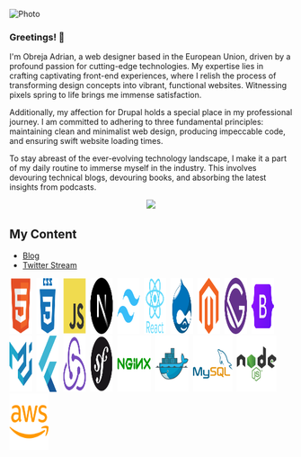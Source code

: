 ![Photo](http://pixelprowess.com/i/pow-laptopgrab.jpg)

### Greetings! 👋

I'm Obreja Adrian, a web designer based in the European Union, driven by a profound passion for cutting-edge technologies. My expertise lies in crafting captivating front-end experiences, where I relish the process of transforming design concepts into vibrant, functional websites. Witnessing pixels spring to life brings me immense satisfaction.

Additionally, my affection for Drupal holds a special place in my professional journey. I am committed to adhering to three fundamental principles: maintaining clean and minimalist web design, producing impeccable code, and ensuring swift website loading times.

To stay abreast of the ever-evolving technology landscape, I make it a part of my daily routine to immerse myself in the industry. This involves devouring technical blogs, devouring books, and absorbing the latest insights from podcasts.

<div id="header" align="center">
  <img src="https://media.giphy.com/media/M9gbBd9nbDrOTu1Mqx/giphy.gif" width="100"/>
</div>

## My Content
- [Blog](https://andy.da.md/blog/)
- [Twitter Stream](https://twitter.com/andyDA)
<!---
- [YouTube Channel]()
- [Dribbble]()
-->
<div>
  <img src="https://github.com/devicons/devicon/blob/master/icons/html5/html5-original.svg" title="HTML5" alt="HTML" width="40" height="100"/>&nbsp;
  <img src="https://github.com/devicons/devicon/blob/master/icons/css3/css3-plain-wordmark.svg"  title="CSS3" alt="CSS" width="40" height="100"/>&nbsp;
  <img src="https://github.com/devicons/devicon/blob/master/icons/javascript/javascript-original.svg" title="JavaScript" alt="JavaScript" width="40" height="100"/>&nbsp;
  <img src="https://github.com/devicons/devicon/blob/master/icons/nextjs/nextjs-original.svg" title="JavaScript" alt="JavaScript" width="40" height="100"/>&nbsp;
  <img src="https://github.com/devicons/devicon/blob/master/icons/tailwindcss/tailwindcss-plain.svg" title="JavaScript" alt="JavaScript" width="40" height="100"/>&nbsp;
  <img src="https://github.com/devicons/devicon/blob/master/icons/react/react-original-wordmark.svg" title="React" alt="React" width="40" height="100"/>&nbsp;
  <img src="https://github.com/devicons/devicon/blob/master/icons/drupal/drupal-original.svg" title="Drupal" alt="Drupal" width="40" height="100"/>&nbsp;  
  <img src="https://github.com/devicons/devicon/blob/master/icons/magento/magento-original.svg" title="Magento" alt="Magento" width="40" height="100"/>&nbsp;
  <img src="https://github.com/devicons/devicon/blob/master/icons/gatsby/gatsby-original.svg" title="Gatsby"  alt="Gatsby" width="40" height="100"/>&nbsp;
  <img src="https://github.com/devicons/devicon/blob/master/icons/bootstrap/bootstrap-original.svg" title="bootstrap" alt="bootstrap" width="40" height="100"/>&nbsp;
  <img src="https://github.com/devicons/devicon/blob/master/icons/materialui/materialui-original.svg" title="Material UI" alt="Material UI" width="40" height="100"/>&nbsp;
  <img src="https://github.com/devicons/devicon/blob/master/icons/flutter/flutter-original.svg" title="Flutter" alt="Flutter" width="40" height="100"/>&nbsp;
  <img src="https://github.com/devicons/devicon/blob/master/icons/redux/redux-original.svg" title="Redux" alt="Redux " width="40" height="100"/>&nbsp;
  <img src="https://github.com/devicons/devicon/blob/master/icons/symfony/symfony-original.svg" title="symfony" alt="symfony " width="40" height="100"/>&nbsp;
  <img src="https://github.com/devicons/devicon/blob/master/icons/nginx/nginx-original.svg" title="nginx" alt="nginx" width="60" height="100"/>&nbsp;
  <img src="https://github.com/devicons/devicon/blob/master/icons/docker/docker-original.svg" title="docker" alt="docker" width="60" height="100"/>&nbsp;
  <img src="https://github.com/devicons/devicon/blob/master/icons/mysql/mysql-original-wordmark.svg" title="MySQL"  alt="MySQL" width="70" height="100"/>&nbsp;
  <img src="https://github.com/devicons/devicon/blob/master/icons/nodejs/nodejs-original-wordmark.svg" title="NodeJS" alt="NodeJS" width="70" height="100"/>&nbsp;
  <img src="https://github.com/devicons/devicon/blob/master/icons/amazonwebservices/amazonwebservices-plain-wordmark.svg" title="AWS" alt="AWS" width="70" height="100"/>&nbsp;
</div>

<!--
**AndyDA/AndyDA** is a ✨ _special_ ✨ repository because its `README.md` (this file) appears on your GitHub profile.




















Here are some ideas to get you started:

- 🔭 I’m currently working on ...
- 🌱 I’m currently learning ...
- 👯 I’m looking to collaborate on ...
- 🤔 I’m looking for help with ...
- 💬 Ask me about ...
- 📫 How to reach me: ...
- 😄 Pronouns: ...
- ⚡ Fun fact: ...
-->
